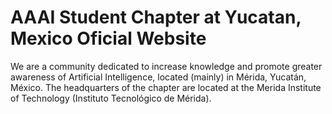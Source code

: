 # AAAI Student Chapter at Yucatan, Mexico Oficial Website

We are a community dedicated to increase knowledge and promote greater awareness of Artificial Intelligence,
located (mainly) in Mérida, Yucatán, México. The headquarters of the chapter are located at the Merida Institute
of Technology (Instituto Tecnológico de Mérida).